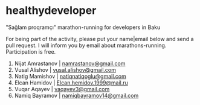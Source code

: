 # healthydeveloper
"Sağlam proqramçı" marathon-running for developers in Baku

For being part of the activity, please put your name|email below and send a pull request.
I will inform you by email about marathons-running.
Participation is free.

1. Nijat Amrastanov | namrastanov@gmail.com
2. Vusal Alishov    | vusal.alishov@gmail.com
3. Natig Mamishov   | natiqnatiqoglu@gmail.com
4. Elcan Hamidov    | Elcan.hemidov.1999@mail.ru
5. Vuqar Aqayev     | vaqayev3@gmail.com
6. Namiq Bayramov   | namiqbayramov14@gmail.com
